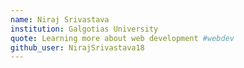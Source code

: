 ```yaml
---
name: Niraj Srivastava
institution: Galgotias University
quote: Learning more about web development #webdev
github_user: NirajSrivastava18
---
```

